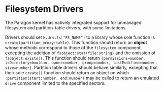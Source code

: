 # Filesystem Drivers

The Paragon kernel has natively integrated support for unmanaged filesystem and partition-table drivers, with some limitations.

Drivers should set `k.drv.fs["FS_NAME"]` to a library whose sole function is `create(partition_proxy:table)`.  This function should return an **object** whose methods correspond to those of the `filesystem` component, excepting the addition of `fsobject:stat(file:string)` and the omission of `fsobject:exists()`.  This function should return `{permissions=number, isDirectory=boolean, owner=number, group=number, lastModified=number, size=number}`.  Partition table drivers should behave similarly, excepting that their sole `create()` function should return an object on which `:partition(start:number, end:number)` may be called to return an emulated `drive` component limited to the specified sectors.

